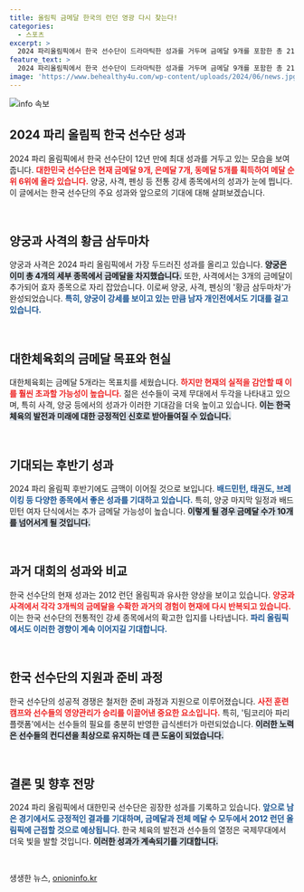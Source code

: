 ```yaml
---
title: 올림픽 금메달 한국의 런던 영광 다시 찾는다!
categories:
  - 스포츠
excerpt: >
  2024 파리올림픽에서 한국 선수단이 드라마틱한 성과를 거두며 금메달 9개를 포함한 총 21개의 메달을 획득했습니다. 양궁과 사격이 선전하며, 역대 최고의 성적을 기대하게 만드는 기류가 형성되고 있습니다.
feature_text: >
  2024 파리올림픽에서 한국 선수단이 드라마틱한 성과를 거두며 금메달 9개를 포함한 총 21개의 메달을 획득했습니다. 양궁과 사격이 선전하며, 역대 최고의 성적을 기대하게 만드는 기류가 형성되고 있습니다.
image: 'https://www.behealthy4u.com/wp-content/uploads/2024/06/news.jpg'
---
```


<p><img src="https://www.behealthy4u.com/wp-content/uploads/2024/06/news.jpg" alt="info 속보" /></p>

<h2 data-ke-size="size26">2024 파리 올림픽 한국 선수단 성과</h2>

<p data-ke-size="size16">2024 파리 올림픽에서 한국 선수단이 12년 만에 최대 성과를 거두고 있는 모습을 보여줍니다. <b><span style="color: #ee2323;">대한민국 선수단은 현재 금메달 9개, 은메달 7개, 동메달 5개를 획득하여 메달 순위 6위에 올라 있습니다.</span></b> 양궁, 사격, 펜싱 등 전통 강세 종목에서의 성과가 눈에 띕니다. 이 글에서는 한국 선수단의 주요 성과와 앞으로의 기대에 대해 살펴보겠습니다.</p>

<p data-ke-size="size16">&nbsp;</p>

<h2 data-ke-size="size26">양궁과 사격의 황금 삼두마차</h2>

<p data-ke-size="size16">양궁과 사격은 2024 파리 올림픽에서 가장 두드러진 성과를 올리고 있습니다. <b><span style="background-color: #21538527;">양궁은 이미 총 4개의 세부 종목에서 금메달을 차지했습니다.</span></b> 또한, 사격에서는 3개의 금메달이 추가되어 효자 종목으로 자리 잡았습니다. 이로써 양궁, 사격, 펜싱의 '황금 삼두마차'가 완성되었습니다. <b><span style="color: #1a5490;">특히, 양궁이 강세를 보이고 있는 만큼 남자 개인전에서도 기대를 걸고 있습니다.</span></b></p>

<p data-ke-size="size16">&nbsp;</p>

<h2 data-ke-size="size26">대한체육회의 금메달 목표와 현실</h2>

<p data-ke-size="size16">대한체육회는 금메달 5개라는 목표치를 세웠습니다. <b><span style="color: #ee2323;">하지만 현재의 실적을 감안할 때 이를 훨씬 초과할 가능성이 높습니다.</span></b> 젊은 선수들이 국제 무대에서 두각을 나타내고 있으며, 특히 사격, 양궁 등에서의 성과가 이러한 기대감을 더욱 높이고 있습니다. <b><span style="background-color: #21538527;">이는 한국 체육의 발전과 미래에 대한 긍정적인 신호로 받아들여질 수 있습니다.</span></b></p>

<p data-ke-size="size16">&nbsp;</p>

<h2 data-ke-size="size26">기대되는 후반기 성과</h2>

<p data-ke-size="size16">2024 파리 올림픽 후반기에도 금맥이 이어질 것으로 보입니다. <b><span style="color: #1a5490;">배드민턴, 태권도, 브레이킹 등 다양한 종목에서 좋은 성과를 기대하고 있습니다.</span></b> 특히, 양궁 마지막 일정과 배드민턴 여자 단식에서는 추가 금메달 가능성이 높습니다. <b><span style="background-color: #21538527;">이렇게 될 경우 금메달 수가 10개를 넘어서게 될 것입니다.</span></b></p>

<p data-ke-size="size16">&nbsp;</p>

<h2 data-ke-size="size26">과거 대회의 성과와 비교</h2>

<p data-ke-size="size16">한국 선수단의 현재 성과는 2012 런던 올림픽과 유사한 양상을 보이고 있습니다. <b><span style="color: #ee2323;">양궁과 사격에서 각각 3개씩의 금메달을 수확한 과거의 경험이 현재에 다시 반복되고 있습니다.</span></b> 이는 한국 선수단의 전통적인 강세 종목에서의 확고한 입지를 나타냅니다. <b><span style="color: #1a5490;">파리 올림픽에서도 이러한 경향이 계속 이어지길 기대합니다.</span></b></p>

<p data-ke-size="size16">&nbsp;</p>

<h2 data-ke-size="size26">한국 선수단의 지원과 준비 과정</h2>

<p data-ke-size="size16">한국 선수단의 성공적 경쟁은 철저한 준비 과정과 지원으로 이루어졌습니다. <b><span style="color: #ee2323;">사전 훈련캠프와 선수들의 영양관리가 승리를 이끌어낸 중요한 요소입니다.</span></b> 특히, '팀코리아 파리 플랫폼'에서는 선수들의 필요를 충분히 반영한 급식센터가 마련되었습니다. <b><span style="background-color: #21538527;">이러한 노력은 선수들의 컨디션을 최상으로 유지하는 데 큰 도움이 되었습니다.</span></b></p>

<p data-ke-size="size16">&nbsp;</p>

<h2 data-ke-size="size26">결론 및 향후 전망</h2>

<p data-ke-size="size16">2024 파리 올림픽에서 대한민국 선수단은 굉장한 성과를 기록하고 있습니다. <b><span style="color: #1a5490;">앞으로 남은 경기에서도 긍정적인 결과를 기대하며, 금메달과 전체 메달 수 모두에서 2012 런던 올림픽에 근접할 것으로 예상됩니다.</span></b> 한국 체육의 발전과 선수들의 열정은 국제무대에서 더욱 빛을 발할 것입니다. <b><span style="background-color: #21538527;">이러한 성과가 계속되기를 기대합니다.</span></b></p>

<p data-ke-size="size16">&nbsp;</p>
생생한 뉴스, <a href="https://onioninfo.kr" rel="dofollow">onioninfo.kr</a>


